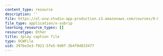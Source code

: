 ```yaml
---
content_type: resource
description: ''
file: https://ol-ocw-studio-app-production.s3.amazonaws.com/courses/9-00sc-introduction-to-psychology-fall-2011/397be3e3f0215fe59d0f3b4f0d833477_kD3CswjYb2E.vtt
file_type: application/x-subrip
learning_resource_types: []
resourcetype: Other
title: 3play caption file
type: OCWFile
uid: 397be3e3-f021-5fe5-9d0f-3b4f0d833477
---
```

